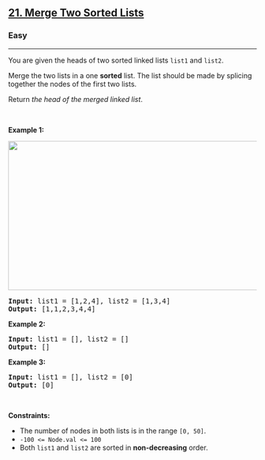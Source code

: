 <h2><a href="https://leetcode.com/problems/merge-two-sorted-lists/">21. Merge Two Sorted Lists</a></h2><h3>Easy</h3><hr><div style="user-select: auto;"><p style="user-select: auto;">You are given the heads of two sorted linked lists <code style="user-select: auto;">list1</code> and <code style="user-select: auto;">list2</code>.</p>

<p style="user-select: auto;">Merge the two lists in a one <strong style="user-select: auto;">sorted</strong> list. The list should be made by splicing together the nodes of the first two lists.</p>

<p style="user-select: auto;">Return <em style="user-select: auto;">the head of the merged linked list</em>.</p>

<p style="user-select: auto;">&nbsp;</p>
<p style="user-select: auto;"><strong class="example" style="user-select: auto;">Example 1:</strong></p>
<img alt="" src="https://assets.leetcode.com/uploads/2020/10/03/merge_ex1.jpg" style="width: 662px; height: 302px; user-select: auto;">
<pre style="user-select: auto;"><strong style="user-select: auto;">Input:</strong> list1 = [1,2,4], list2 = [1,3,4]
<strong style="user-select: auto;">Output:</strong> [1,1,2,3,4,4]
</pre>

<p style="user-select: auto;"><strong class="example" style="user-select: auto;">Example 2:</strong></p>

<pre style="user-select: auto;"><strong style="user-select: auto;">Input:</strong> list1 = [], list2 = []
<strong style="user-select: auto;">Output:</strong> []
</pre>

<p style="user-select: auto;"><strong class="example" style="user-select: auto;">Example 3:</strong></p>

<pre style="user-select: auto;"><strong style="user-select: auto;">Input:</strong> list1 = [], list2 = [0]
<strong style="user-select: auto;">Output:</strong> [0]
</pre>

<p style="user-select: auto;">&nbsp;</p>
<p style="user-select: auto;"><strong style="user-select: auto;">Constraints:</strong></p>

<ul style="user-select: auto;">
	<li style="user-select: auto;">The number of nodes in both lists is in the range <code style="user-select: auto;">[0, 50]</code>.</li>
	<li style="user-select: auto;"><code style="user-select: auto;">-100 &lt;= Node.val &lt;= 100</code></li>
	<li style="user-select: auto;">Both <code style="user-select: auto;">list1</code> and <code style="user-select: auto;">list2</code> are sorted in <strong style="user-select: auto;">non-decreasing</strong> order.</li>
</ul>
</div>